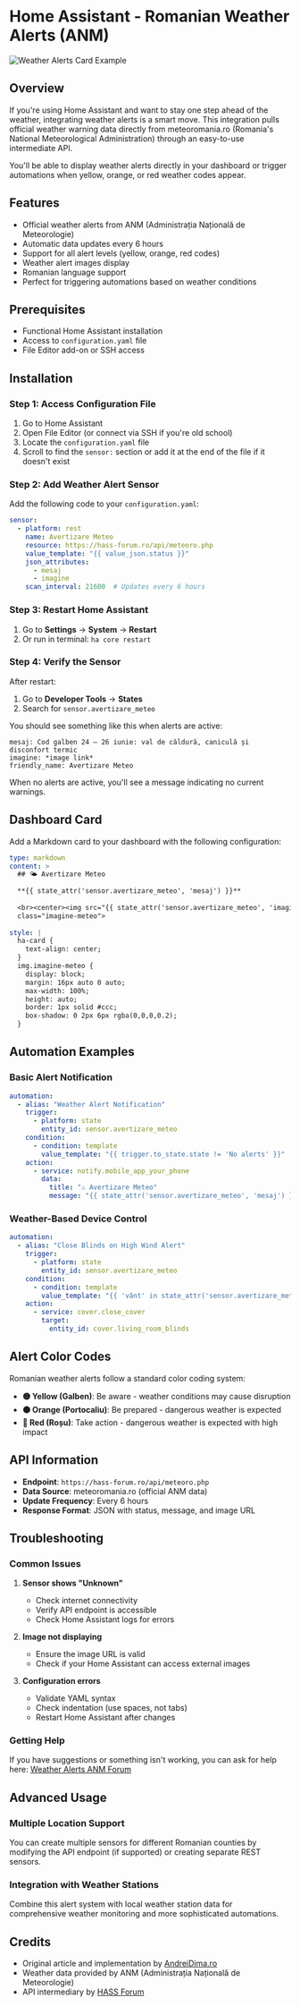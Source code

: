 # Home Assistant - Romanian Weather Alerts (ANM)

![Weather Alerts Card Example](https://andreidima.ro/wp-content/uploads/2025/06/Untitled-2-1024x722.png)

## Overview

If you're using Home Assistant and want to stay one step ahead of the weather, integrating weather alerts is a smart move. This integration pulls official weather warning data directly from meteoromania.ro (Romania's National Meteorological Administration) through an easy-to-use intermediate API.

You'll be able to display weather alerts directly in your dashboard or trigger automations when yellow, orange, or red weather codes appear.

## Features

- Official weather alerts from ANM (Administrația Națională de Meteorologie)
- Automatic data updates every 6 hours
- Support for all alert levels (yellow, orange, red codes)
- Weather alert images display
- Romanian language support
- Perfect for triggering automations based on weather conditions

## Prerequisites

- Functional Home Assistant installation
- Access to `configuration.yaml` file
- File Editor add-on or SSH access

## Installation

### Step 1: Access Configuration File

1. Go to Home Assistant
2. Open File Editor (or connect via SSH if you're old school)
3. Locate the `configuration.yaml` file
4. Scroll to find the `sensor:` section or add it at the end of the file if it doesn't exist

### Step 2: Add Weather Alert Sensor

Add the following code to your `configuration.yaml`:

```yaml
sensor:
  - platform: rest
    name: Avertizare Meteo
    resource: https://hass-forum.ro/api/meteoro.php
    value_template: "{{ value_json.status }}"
    json_attributes:
      - mesaj
      - imagine
    scan_interval: 21600  # Updates every 6 hours
```

### Step 3: Restart Home Assistant

1. Go to **Settings** → **System** → **Restart**
2. Or run in terminal: `ha core restart`

### Step 4: Verify the Sensor

After restart:

1. Go to **Developer Tools** → **States**
2. Search for `sensor.avertizare_meteo`

You should see something like this when alerts are active:

```
mesaj: Cod galben 24 – 26 iunie: val de căldură, caniculă și disconfort termic
imagine: *image link*
friendly_name: Avertizare Meteo
```

When no alerts are active, you'll see a message indicating no current warnings.

## Dashboard Card

Add a Markdown card to your dashboard with the following configuration:

```yaml
type: markdown
content: >
  ## 🌤️ Avertizare Meteo
  
  **{{ state_attr('sensor.avertizare_meteo', 'mesaj') }}**
  
  <br><center><img src="{{ state_attr('sensor.avertizare_meteo', 'imagine') }}"
  class="imagine-meteo">
  
style: |
  ha-card {
    text-align: center;
  }
  img.imagine-meteo {
    display: block;
    margin: 16px auto 0 auto;
    max-width: 100%;
    height: auto;
    border: 1px solid #ccc;
    box-shadow: 0 2px 6px rgba(0,0,0,0.2);
  }
```

## Automation Examples

### Basic Alert Notification

```yaml
automation:
  - alias: "Weather Alert Notification"
    trigger:
      - platform: state
        entity_id: sensor.avertizare_meteo
    condition:
      - condition: template
        value_template: "{{ trigger.to_state.state != 'No alerts' }}"
    action:
      - service: notify.mobile_app_your_phone
        data:
          title: "⚠️ Avertizare Meteo"
          message: "{{ state_attr('sensor.avertizare_meteo', 'mesaj') }}"
```

### Weather-Based Device Control

```yaml
automation:
  - alias: "Close Blinds on High Wind Alert"
    trigger:
      - platform: state
        entity_id: sensor.avertizare_meteo
    condition:
      - condition: template
        value_template: "{{ 'vânt' in state_attr('sensor.avertizare_meteo', 'mesaj')|lower }}"
    action:
      - service: cover.close_cover
        target:
          entity_id: cover.living_room_blinds
```

## Alert Color Codes

Romanian weather alerts follow a standard color coding system:

- **🟡 Yellow (Galben)**: Be aware - weather conditions may cause disruption
- **🟠 Orange (Portocaliu)**: Be prepared - dangerous weather is expected
- **🔴 Red (Roșu)**: Take action - dangerous weather is expected with high impact

## API Information

- **Endpoint**: `https://hass-forum.ro/api/meteoro.php`
- **Data Source**: meteoromania.ro (official ANM data)
- **Update Frequency**: Every 6 hours
- **Response Format**: JSON with status, message, and image URL

## Troubleshooting

### Common Issues

1. **Sensor shows "Unknown"**
   - Check internet connectivity
   - Verify API endpoint is accessible
   - Check Home Assistant logs for errors

2. **Image not displaying**
   - Ensure the image URL is valid
   - Check if your Home Assistant can access external images

3. **Configuration errors**
   - Validate YAML syntax
   - Check indentation (use spaces, not tabs)
   - Restart Home Assistant after changes

### Getting Help

If you have suggestions or something isn't working, you can ask for help here: [Weather Alerts ANM Forum](https://hass-forum.ro/showthread.php?tid=9)

## Advanced Usage

### Multiple Location Support

You can create multiple sensors for different Romanian counties by modifying the API endpoint (if supported) or creating separate REST sensors.

### Integration with Weather Stations

Combine this alert system with local weather station data for comprehensive weather monitoring and more sophisticated automations.

## Credits

- Original article and implementation by [AndreiDima.ro](https://andreidima.ro)
- Weather data provided by ANM (Administrația Națională de Meteorologie)
- API intermediary by [HASS Forum](http://hass-forum.ro)